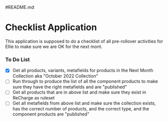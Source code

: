 #README.md
# Checklist Application
This application is supposed to do a checklist of all pre-rollover activities for Ellie to make sure we are OK for the next mont.

### To Do List
- [x] Get all products, variants, metafields for products in the Next Month Collection aka "October 2022 Collection"
- [ ] Run through to produce the list of all the component products to make sure they have the right metafields and are "published"
- [ ] Get all products that are in above list and make sure they exist in ReCharge as ruleset
- [ ] Get all metafields from above list and make sure the collection exists, has the correct number of products, and the correct type, and the component products are "published"
